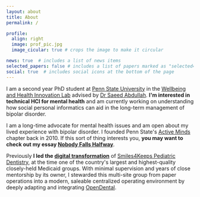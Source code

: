 ```yaml
---
layout: about
title: About
permalink: /

profile:
  align: right
  image: prof_pic.jpg
  image_cicular: true # crops the image to make it circular

news: true  # includes a list of news items
selected_papers: false # includes a list of papers marked as "selected={true}"
social: true  # includes social icons at the bottom of the page
---
```


I am a second year PhD student at [Penn State University](https://ist.psu.edu/prospective/graduate/phd-informatics) in the [Wellbeing and Health Innovation Lab](https://whilab.org) advised by <a href="https://saeedabdullah.com">Dr
Saeed Abdullah</a>. **I'm interested in technical HCI for mental health** and am currently working on understanding how social personal informatics can aid in the long-term management of bipolar disorder.

I am a long-time advocate for mental health issues and am open about my lived experience with bipolar disorder. I founded Penn
State's [Active Minds](https://www.activeminds.org) chapter back in 2010. If this sort of thing interests you, **you may want to check out my essay [Nobody Falls Halfway](/nobody-falls-halfway/)**.

Previously **I led the [digital transformation](https://en.wikipedia.org/wiki/Digital_transformation)** of [Smiles4Keeps Pediatric Dentistry](https://www.smiles4keeps.com), at the time one of the country's largest and highest-quality closely-held Medicaid groups. With minimal supervision and years of close mentorship by its owner, I stewarded this multi-site group from paper operations into a modern, saleable centralized operating environment by deeply adapting and integrating [OpenDental](https://www.opendental.com).
